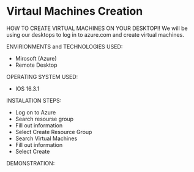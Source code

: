 # Virtaul Machines Creation

HOW TO CREATE VIRTUAL MACHINES ON YOUR DESKTOP!!
We will be using our desktops to log in to azure.com and create virtual machines.


ENVIRIONMENTS and TECHNOLOGIES USED:
* Mirosoft (Azure)
* Remote Desktop 


OPERATING SYSTEM USED:
* IOS 16.3.1


INSTALATION STEPS:
* Log on to Azure
* Search resourse group
* Fill out information
* Select Create Resource Group
* Search Virtual Machines
* Fill out information 
* Select Create


DEMONSTRATION:




